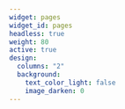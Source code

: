 ```yaml
---
widget: pages
widget_id: pages
headless: true
weight: 80
active: true
design:
  columns: "2"
  background:
    text_color_light: false
    image_darken: 0
---
```

<meta name="google-site-verification" content="Xz6zWcLCzdrDPS4kfkDsjgI9S_ZBS-OQ9zghwXbx-Ek" />